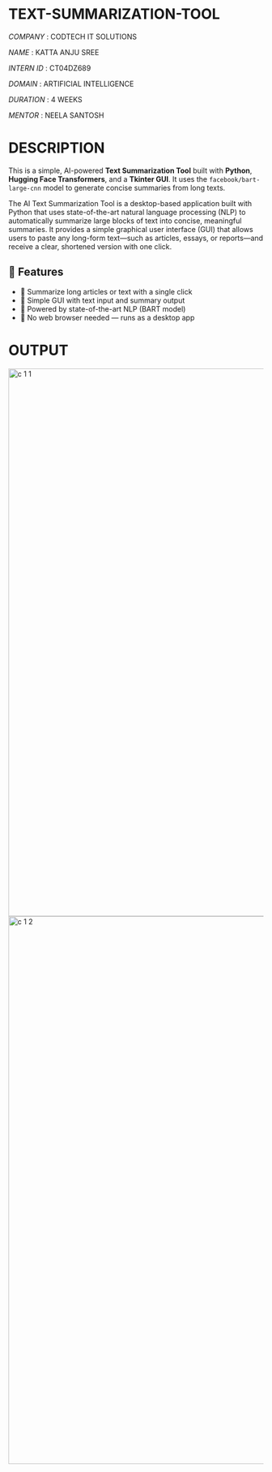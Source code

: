 # TEXT-SUMMARIZATION-TOOL

*COMPANY* : CODTECH IT SOLUTIONS

*NAME* : KATTA ANJU SREE

*INTERN ID* : CT04DZ689

*DOMAIN* : ARTIFICIAL INTELLIGENCE

*DURATION* : 4 WEEKS

*MENTOR* : NEELA SANTOSH

# DESCRIPTION 

This is a simple, AI-powered **Text Summarization Tool** built with **Python**, **Hugging Face Transformers**, and a **Tkinter GUI**. It uses the `facebook/bart-large-cnn` model to generate concise summaries from long texts.

The AI Text Summarization Tool is a desktop-based application built with Python that uses state-of-the-art natural language processing (NLP) to automatically summarize large blocks of text into concise, meaningful summaries. It provides a simple graphical user interface (GUI) that allows users to paste any long-form text—such as articles, essays, or reports—and receive a clear, shortened version with one click.

## 🚀 Features

- 🔹 Summarize long articles or text with a single click
- 🔹 Simple GUI with text input and summary output
- 🔹 Powered by state-of-the-art NLP (BART model)
- 🔹 No web browser needed — runs as a desktop app

# OUTPUT

<img width="1920" height="1080" alt="c 1 1" src="https://github.com/user-attachments/assets/e452a847-f926-45b6-9de3-dd3bb518541f" />
<img width="1920" height="1080" alt="c 1 2" src="https://github.com/user-attachments/assets/434d28d7-e1f8-4537-bd5b-7b30443ff529" />
